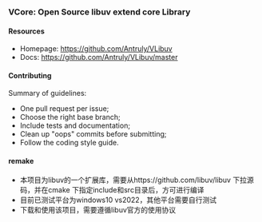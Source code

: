 ### VCore: Open Source libuv extend core Library

#### Resources

* Homepage: <https://github.com/Antruly/VLibuv>
* Docs: <https://github.com/Antruly/VLibuv/master>

#### Contributing

Summary of guidelines:

* One pull request per issue;
* Choose the right base branch;
* Include tests and documentation;
* Clean up "oops" commits before submitting;
* Follow the coding style guide.

#### remake
* 本项目为libuv的一个扩展库，需要从https://github.com/libuv/libuv 下拉源码，并在cmake 下指定include和src目录后，方可进行编译
* 目前已测试平台为windows10 vs2022，其他平台需要自行测试
* 下载和使用该项目，需要遵循libuv官方的使用协议
